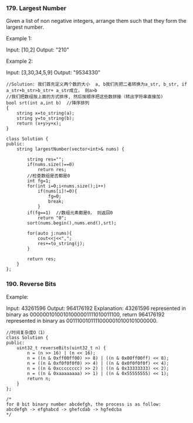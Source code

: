 ### 179. Largest Number
Given a list of non negative integers, arrange them such that they form the largest number.

Example 1:

Input: [10,2]
Output: "210"

Example 2:

Input: [3,30,34,5,9]
Output: "9534330"

```
//Solution: 我们首先定义两个数的大小  a, b我们先把二者转换为a_str, b_str, if a_str+b_str>b_str+ a_str成立， 则a>b
//我们把数组按上面的方式排序, 然后按顺序把这些数拼接（转出字符串直接加)
bool srt(int a,int b)  //降序排列
{
    string x=to_string(a);
    string y=to_string(b);
    return (x+y>y+x);
}

class Solution {
public:
    string largestNumber(vector<int>& nums) {
        
        string res="";
        if(nums.size()==0)
            return res;
        //检查数组是否都是0
        int fg=1;
        for(int i=0;i<nums.size();i++)
            if(nums[i]!=0){ 
                fg=0; 
                break; 
            }
        if(fg==1)  //数组元素都是0， 则返回0
            return "0"; 
        sort(nums.begin(),nums.end(),srt);
        
        for(auto j:nums){
            cout<<j<<",";
            res+=to_string(j);
        }
        
        return res;
    }
};
```
### 190. Reverse Bits
Example:

Input: 43261596
Output: 964176192
Explanation: 43261596 represented in binary as 00000010100101000001111010011100, 
             return 964176192 represented in binary as 00111001011110000010100101000000.
```
//时间复杂度O（1）
class Solution {
public:
    uint32_t reverseBits(uint32_t n) {
        n = (n >> 16) | (n << 16);
        n = ((n & 0xff00ff00) >> 8) | ((n & 0x00ff00ff) << 8);
        n = ((n & 0xf0f0f0f0) >> 4) | ((n & 0x0f0f0f0f) << 4);
        n = ((n & 0xcccccccc) >> 2) | ((n & 0x33333333) << 2);
        n = ((n & 0xaaaaaaaa) >> 1) | ((n & 0x55555555) << 1);
        return n;
    }
};

/*
for 8 bit binary number abcdefgh, the process is as follow:
abcdefgh -> efghabcd -> ghefcdab -> hgfedcba
*/
```
